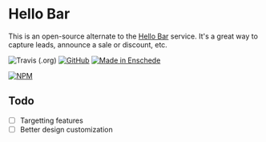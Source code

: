 # Hello Bar

This is an open-source alternate to the [Hello Bar](https://www.hellobar.com/) service. It's a great way to capture leads, announce a sale or discount, etc.


![Travis (.org)](https://travis-ci.org/AnandChowdhary/hello-bar.svg?branch=master)
[![GitHub](https://img.shields.io/github/license/anandchowdhary/hello-bar.svg)](https://github.com/AnandChowdhary/add-to-calendar/blob/master/LICENSE)
[![Made in Enschede](https://img.shields.io/badge/made%20in-Enschede-brightgreen.svg)](https://cityofenschede.com/)

[![NPM](https://nodei.co/npm/hello-bar.png)](https://nodei.co/npm/hello-bar/)

## Todo
- [ ] Targetting features
- [ ] Better design customization
